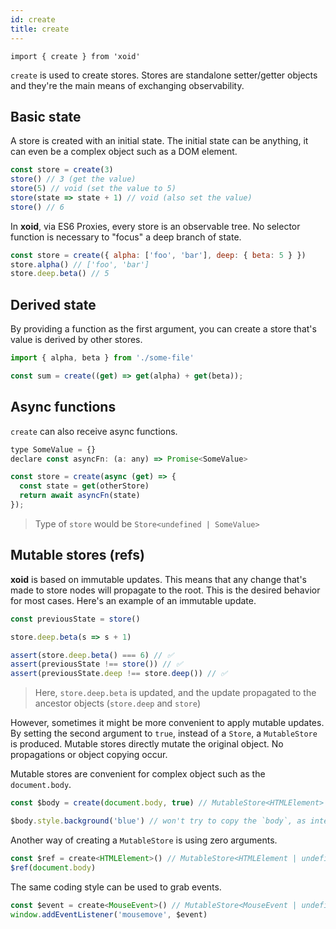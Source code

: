 ```yaml
---
id: create
title: create
---
```


`import { create } from 'xoid'`


`create` is used to create stores. Stores are standalone setter/getter objects and they're the main means of exchanging observability. 

## Basic state

A store is created with an initial state. The initial state can be anything, it can even be a complex object such as a DOM element.

```js
const store = create(3)
store() // 3 (get the value)
store(5) // void (set the value to 5)
store(state => state + 1) // void (also set the value)
store() // 6
```


In **xoid**, via ES6 Proxies, every store is an observable tree. No selector function is necessary to "focus" a deep branch of state.

```js
const store = create({ alpha: ['foo', 'bar'], deep: { beta: 5 } })
store.alpha() // ['foo', 'bar']
store.deep.beta() // 5
```

## Derived state

By providing a function as the first argument, you can create a store that's value is derived by other stores.

```js
import { alpha, beta } from './some-file'

const sum = create((get) => get(alpha) + get(beta));
```

## Async functions

`create` can also receive async functions.

```js
type SomeValue = {}
declare const asyncFn: (a: any) => Promise<SomeValue>

const store = create(async (get) => {
  const state = get(otherStore)
  return await asyncFn(state)
});
```
> Type of `store` would be `Store<undefined | SomeValue>`

## Mutable stores (refs)

**xoid** is based on immutable updates. This means that any change that's made to store nodes will propagate to the root. This is the desired behavior for most cases. Here's an example of an immutable update.
```js
const previousState = store()

store.deep.beta(s => s + 1)

assert(store.deep.beta() === 6) // ✅
assert(previousState !== store()) // ✅
assert(previousState.deep !== store.deep()) // ✅
```
> Here, `store.deep.beta` is updated, and the update propagated to the ancestor objects (`store.deep` and `store`)

However, sometimes it might be more convenient to apply mutable updates. By setting the second argument to `true`, instead of a `Store`, a `MutableStore` is produced. Mutable stores directly mutate the original object. No propagations or object copying occur.

Mutable stores are convenient for complex object such as the `document.body`.

```js
const $body = create(document.body, true) // MutableStore<HTMLElement>

$body.style.background('blue') // won't try to copy the `body`, as intended
```

Another way of creating a `MutableStore` is using zero arguments. 

```js
const $ref = create<HTMLElement>() // MutableStore<HTMLElement | undefined>
$ref(document.body)
```

The same coding style can be used to grab events.

```js
const $event = create<MouseEvent>() // MutableStore<MouseEvent | undefined>
window.addEventListener('mousemove', $event)
```